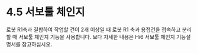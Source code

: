 ﻿# 4.5 서보툴 체인지

로봇 R1축과 결합하여 작업할 건이 2개 이상일 때 로봇 R1 축과 용접건을 접속하고 분리할 때 서보툴 체인지 기능을 사용합니다. 보다 자세한 내용은 Hi6 서보툴 체인지 기능설명서를 참고하십시오.
